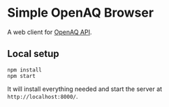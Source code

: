 # Simple OpenAQ Browser

A web client for [OpenAQ API](https://github.com/openaq/openaq-api/).

## Local setup

```
npm install
npm start
```

It will install everything needed and start the server at `http://localhost:8000/`.
